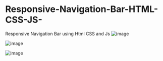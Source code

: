 # Responsive-Navigation-Bar-HTML-CSS-JS-
Responsive Navigation Bar using Html CSS and Js
![image](https://user-images.githubusercontent.com/83127529/230601440-9b69ef32-6a58-4049-8ce4-7c69de1db58e.png)

![image](https://user-images.githubusercontent.com/83127529/230601481-3c30d8c8-5ce2-4ab6-9554-162ad88dba7c.png)

![image](https://user-images.githubusercontent.com/83127529/230601502-295076b4-e0b1-44d5-855d-5d150173ec81.png)

